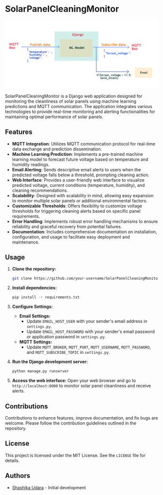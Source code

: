 # SolarPanelCleaningMonitor

![Solar Panel Cleaning](gitHub/Capture.PNG)

SolarPanelCleaningMonitor is a Django web application designed for monitoring the cleanliness of solar panels using machine learning predictions and MQTT communication. The application integrates various technologies to provide real-time monitoring and alerting functionalities for maintaining optimal performance of solar panels.

## Features
- **MQTT Integration**: Utilizes MQTT communication protocol for real-time data exchange and prediction dissemination.
- **Machine Learning Prediction**: Implements a pre-trained machine learning model to forecast future voltage based on temperature and humidity readings.
- **Email Alerting**: Sends descriptive email alerts to users when the predicted voltage falls below a threshold, prompting cleaning action.
- **Web Interface**: Provides a user-friendly web interface to visualize predicted voltage, current conditions (temperature, humidity), and cleaning recommendations.
- **Scalability**: Designed with scalability in mind, allowing easy expansion to monitor multiple solar panels or additional environmental factors.
- **Customizable Thresholds**: Offers flexibility to customize voltage thresholds for triggering cleaning alerts based on specific panel requirements.
- **Error Handling**: Implements robust error handling mechanisms to ensure reliability and graceful recovery from potential failures.
- **Documentation**: Includes comprehensive documentation on installation, configuration, and usage to facilitate easy deployment and maintenance.

## Usage
1. **Clone the repository:**
    ```bash
    git clone https://github.com/your-username/SolarPanelCleaningMonitor.git
    ```

2. **Install dependencies:**
    ```bash
    pip install -r requirements.txt
    ```

3. **Configure Settings:**
    - **Email Settings:**
        - Update `EMAIL_HOST_USER` with your sender's email address in `settings.py`.
        - Update `EMAIL_HOST_PASSWORD` with your sender's email password or application password in `settings.py`.
    - **MQTT Settings:**
        - Update `MQTT_BROKER`, `MQTT_PORT`, `MQTT_USERNAME`, `MQTT_PASSWORD`, and `MQTT_SUBSCRIBE_TOPIC` in `settings.py`.


4. **Run the Django development server:**
    ```bash
    python manage.py runserver
    ```

5. **Access the web interface:**
    Open your web browser and go to `http://localhost:8000` to monitor solar panel cleanliness and receive alerts.

## Contributions
Contributions to enhance features, improve documentation, and fix bugs are welcome. Please follow the contribution guidelines outlined in the repository.

## License
This project is licensed under the MIT License. See the `LICENSE` file for details.

## Authors
- [Shashika Udara](https://github.com/code9633) - Initial development
